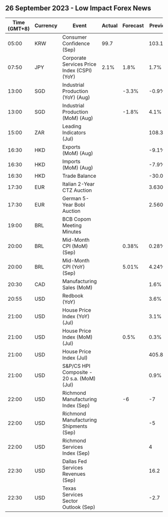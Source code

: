## 26 September 2023 - Low Impact Forex News

| Time (GMT+8) | Currency | Event | Actual | Forecast | Previous |
|------|----------|-------|--------|----------|----------|
| 05:00 | KRW | Consumer Confidence (Sep) | 99.7 |  | 103.1 |
| 07:50 | JPY | Corporate Services Price Index (CSPI) (YoY) | 2.1% | 1.8% | 1.7% |
| 13:00 | SGD | Industrial Production (YoY) (Aug) |  | -3.3% | -0.9% |
| 13:00 | SGD | Industrial Production (MoM) (Aug) |  | -1.8% | 4.1% |
| 15:00 | ZAR | Leading Indicators (Jul) |  |  | 108.30% |
| 16:30 | HKD | Exports (MoM) (Aug) |  |  | -9.1% |
| 16:30 | HKD | Imports (MoM) (Aug) |  |  | -7.9% |
| 16:30 | HKD | Trade Balance |  |  | -30.0B |
| 17:30 | EUR | Italian 2-Year CTZ Auction |  |  | 3.630% |
| 17:30 | EUR | German 5-Year Bobl Auction |  |  | 2.560% |
| 19:00 | BRL | BCB Copom Meeting Minutes |  |  |  |
| 20:00 | BRL | Mid-Month CPI (MoM) (Sep) |  | 0.38% | 0.28% |
| 20:00 | BRL | Mid-Month CPI (YoY) (Sep) |  | 5.01% | 4.24% |
| 20:30 | CAD | Manufacturing Sales (MoM) |  |  | 1.6% |
| 20:55 | USD | Redbook (YoY) |  |  | 3.6% |
| 21:00 | USD | House Price Index (YoY) (Jul) |  |  | 3.1% |
| 21:00 | USD | House Price Index (MoM) (Jul) |  | 0.5% | 0.3% |
| 21:00 | USD | House Price Index (Jul) |  |  | 405.8 |
| 21:00 | USD | S&P/CS HPI Composite - 20 s.a. (MoM) (Jul) |  |  | 0.9% |
| 22:00 | USD | Richmond Manufacturing Index (Sep) |  | -6 | -7 |
| 22:00 | USD | Richmond Manufacturing Shipments (Sep) |  |  | -5 |
| 22:00 | USD | Richmond Services Index (Sep) |  |  | 4 |
| 22:30 | USD | Dallas Fed Services Revenues (Sep) |  |  | 16.2 |
| 22:30 | USD | Texas Services Sector Outlook (Sep) |  |  | -2.7 |
